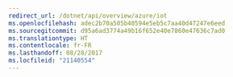 ```yaml
---
redirect_url: /dotnet/api/overview/azure/iot
ms.openlocfilehash: adec2b70a505b40594e5eb5c7aa40d47247e6eed
ms.sourcegitcommit: d95a6ad3774a49b16f652e40e7860e47636c7ad0
ms.translationtype: HT
ms.contentlocale: fr-FR
ms.lasthandoff: 08/28/2017
ms.locfileid: "21140554"
---
```

